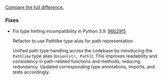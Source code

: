 [Compare the full difference.](https://github.com/callowayproject/bump-my-version/compare/0.31.0...0.31.1)

### Fixes

- Fix type hinting incompatibility in Python 3.9. [96b29f5](https://github.com/callowayproject/bump-my-version/commit/96b29f5ff561586e5dfb2da6e51172930bb717bc)
    
  Refactor to use Pathlike type alias for path representation

  Unified path type handling across the codebase by introducing the `Pathlike` type alias (`Union[str, Path]`). This improves readability and consistency in path-related functions and methods, reducing redundancy. Updated corresponding type annotations, imports, and tests accordingly.
